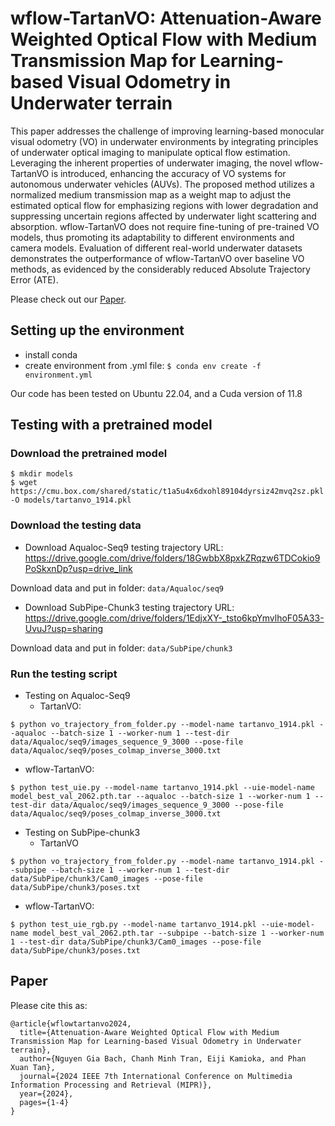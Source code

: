 # wflow-TartanVO: Attenuation-Aware Weighted Optical Flow with Medium Transmission Map for Learning-based Visual Odometry in Underwater terrain

This paper addresses the challenge of improving learning-based monocular visual odometry (VO) in underwater environments by integrating principles of underwater optical imaging to manipulate optical flow estimation. Leveraging the inherent properties of underwater imaging, the novel wflow-TartanVO is introduced, enhancing the accuracy of VO systems for autonomous underwater vehicles (AUVs). The proposed method utilizes a normalized medium transmission map as a weight map to adjust the estimated optical flow for emphasizing regions with lower degradation and suppressing uncertain regions affected by underwater light scattering and absorption. wflow-TartanVO does not require fine-tuning of pre-trained VO models, thus promoting its adaptability to different environments and camera models. Evaluation of different real-world underwater datasets demonstrates the outperformance of wflow-TartanVO over baseline VO methods, as evidenced by the considerably reduced Absolute Trajectory Error (ATE).

Please check out our [Paper](?). 


## Setting up the environment 

- install conda
- create environment from .yml file: `$ conda env create -f environment.yml`

Our code has been tested on Ubuntu 22.04, and a Cuda version of 11.8 


## Testing with a pretrained model
### Download the pretrained model

```
$ mkdir models
$ wget https://cmu.box.com/shared/static/t1a5u4x6dxohl89104dyrsiz42mvq2sz.pkl -O models/tartanvo_1914.pkl
```

### Download the testing data
  
* Download Aqualoc-Seq9 testing trajectory
URL: https://drive.google.com/drive/folders/18GwbbX8pxkZRqzw6TDCokio9PoSkxnDp?usp=drive_link

Download data and put in folder: `data/Aqualoc/seq9`

* Download SubPipe-Chunk3 testing trajectory
URL: https://drive.google.com/drive/folders/1EdjxXY-_tsto6kpYmvlhoF05A33-UvuJ?usp=sharing

Download data and put in folder: `data/SubPipe/chunk3`


### Run the testing script

- Testing on Aqualoc-Seq9
   - TartanVO:
```
$ python vo_trajectory_from_folder.py --model-name tartanvo_1914.pkl --aqualoc --batch-size 1 --worker-num 1 --test-dir data/Aqualoc/seq9/images_sequence_9_3000 --pose-file data/Aqualoc/seq9/poses_colmap_inverse_3000.txt 
```
   - wflow-TartanVO:
```
$ python test_uie.py --model-name tartanvo_1914.pkl --uie-model-name model_best_val_2062.pth.tar --aqualoc --batch-size 1 --worker-num 1 --test-dir data/Aqualoc/seq9/images_sequence_9_3000 --pose-file data/Aqualoc/seq9/poses_colmap_inverse_3000.txt
```

- Testing on SubPipe-chunk3
   - TartanVO
```
$ python vo_trajectory_from_folder.py --model-name tartanvo_1914.pkl --subpipe --batch-size 1 --worker-num 1 --test-dir data/SubPipe/chunk3/Cam0_images --pose-file data/SubPipe/chunk3/poses.txt
```
   - wflow-TartanVO:
```
$ python test_uie_rgb.py --model-name tartanvo_1914.pkl --uie-model-name model_best_val_2062.pth.tar --subpipe --batch-size 1 --worker-num 1 --test-dir data/SubPipe/chunk3/Cam0_images --pose-file data/SubPipe/chunk3/poses.txt
```


## Paper

Please cite this as:

```
@article{wflowtartanvo2024,
  title={Attenuation-Aware Weighted Optical Flow with Medium Transmission Map for Learning-based Visual Odometry in Underwater terrain},
  author={Nguyen Gia Bach, Chanh Minh Tran, Eiji Kamioka, and Phan Xuan Tan},
  journal={2024 IEEE 7th International Conference on Multimedia Information Processing and Retrieval (MIPR)},
  year={2024},
  pages={1-4}
}
```
